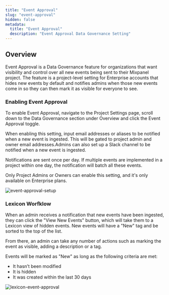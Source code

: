 ```yaml
---
title: "Event Approval"
slug: "event-approval"
hidden: false
metadata:
  title: "Event Approval"
  description: "Event Approval Data Governance Setting"
---
```


## Overview

Event Approval is a Data Governance feature for organizations that want visibility and control over all new events being sent to their Mixpanel project. The feature is a project-level setting for Enterprise accounts that hides new events by default and notifies admins when those new events come in so they can then mark it as visible for everyone to see. 


### Enabling Event Approval

To enable Event Approval, navigate to the Project Settings page, scroll down to the Data Governance section under Overview and click the Event Approval toggle.

When enabling this setting, input email addresses or aliases to be notified when a new event is ingested. This will be gated to project admin and owner email addresses.Admins can also set up a Slack channel to be notified when a new event is ingested.

Notifications are sent once per day. If multiple events are implemented in a project within one day, the notification will batch all these events. 

Only Project Admins or Owners can enable this setting, and it's only available on Enterprise plans. 

![event-approval-setup](/Event-Approval.png)


### Lexicon Worfklow

When an admin receives a notification that new events have been ingested, they can click the "View New Events" button, which will take them to a Lexicon view of hidden events. New events will have a "New" tag and be sorted to the top of the list. 

From there, an admin can take any number of actions such as marking the event as visible, adding a description or a tag. 

Events will be marked as "New" as long as the following criteria are met:
- It hasn’t been modified
- It is hidden
- It was created within the last 30 days

![lexicon-event-approval](/Lexicon-Event-Approval.png)

